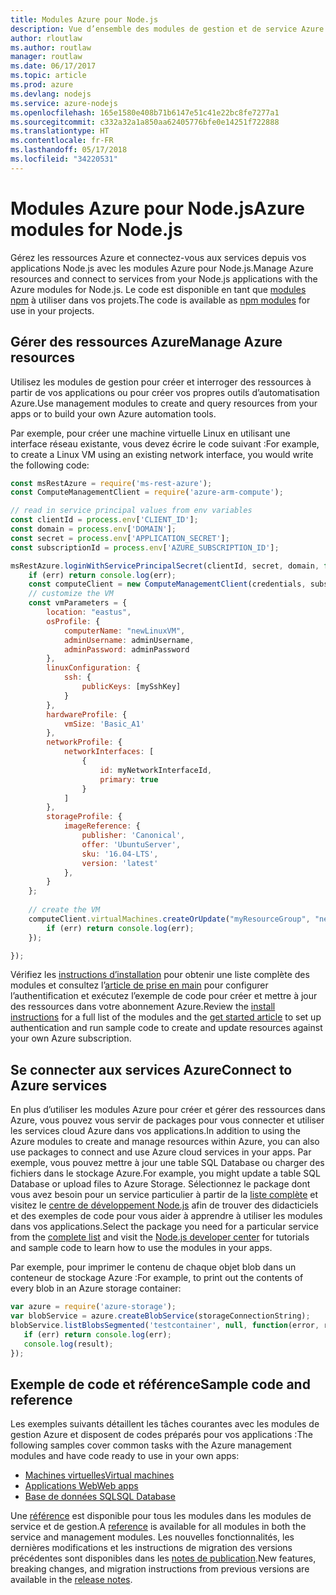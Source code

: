 ```yaml
---
title: Modules Azure pour Node.js
description: Vue d’ensemble des modules de gestion et de service Azure pour Node.js
author: rloutlaw
ms.author: routlaw
manager: routlaw
ms.date: 06/17/2017
ms.topic: article
ms.prod: azure
ms.devlang: nodejs
ms.service: azure-nodejs
ms.openlocfilehash: 165e1580e408b71b6147e51c41e22bc8fe7277a1
ms.sourcegitcommit: c332a32a1a850aa62405776bfe0e14251f722888
ms.translationtype: HT
ms.contentlocale: fr-FR
ms.lasthandoff: 05/17/2018
ms.locfileid: "34220531"
---
```

# <a name="azure-modules-for-nodejs"></a><span data-ttu-id="c9b98-103">Modules Azure pour Node.js</span><span class="sxs-lookup"><span data-stu-id="c9b98-103">Azure modules for Node.js</span></span>

<span data-ttu-id="c9b98-104">Gérez les ressources Azure et connectez-vous aux services depuis vos applications Node.js avec les modules Azure pour Node.js.</span><span class="sxs-lookup"><span data-stu-id="c9b98-104">Manage Azure resources and connect to services from your Node.js applications with the Azure modules for Node.js.</span></span> <span data-ttu-id="c9b98-105">Le code est disponible en tant que [modules npm](node-sdk-azure-install.md) à utiliser dans vos projets.</span><span class="sxs-lookup"><span data-stu-id="c9b98-105">The code is available as [npm modules](node-sdk-azure-install.md) for use in your projects.</span></span> 

## <a name="manage-azure-resources"></a><span data-ttu-id="c9b98-106">Gérer des ressources Azure</span><span class="sxs-lookup"><span data-stu-id="c9b98-106">Manage Azure resources</span></span>

<span data-ttu-id="c9b98-107">Utilisez les modules de gestion pour créer et interroger des ressources à partir de vos applications ou pour créer vos propres outils d’automatisation Azure.</span><span class="sxs-lookup"><span data-stu-id="c9b98-107">Use management modules to create and query resources from your apps or to build your own Azure automation tools.</span></span> 

<span data-ttu-id="c9b98-108">Par exemple, pour créer une machine virtuelle Linux en utilisant une interface réseau existante, vous devez écrire le code suivant :</span><span class="sxs-lookup"><span data-stu-id="c9b98-108">For example, to create a Linux VM using an existing network interface, you would write the following code:</span></span>

```javascript
const msRestAzure = require('ms-rest-azure');
const ComputeManagementClient = require('azure-arm-compute');

// read in service principal values from env variables
const clientId = process.env['CLIENT_ID'];
const domain = process.env['DOMAIN'];
const secret = process.env['APPLICATION_SECRET'];
const subscriptionId = process.env['AZURE_SUBSCRIPTION_ID'];

msRestAzure.loginWithServicePrincipalSecret(clientId, secret, domain, function (err, credentials, subscriptions) {
    if (err) return console.log(err);
    const computeClient = new ComputeManagementClient(credentials, subscriptionId);
    // customize the VM 
    const vmParameters = {
        location: "eastus",
        osProfile: {
            computerName: "newLinuxVM",
            adminUsername: adminUsername,
            adminPassword: adminPassword
        },
        linuxConfiguration: {
            ssh: {
                publicKeys: [mySshKey]
            }
        },
        hardwareProfile: {
            vmSize: 'Basic_A1'
        },
        networkProfile: {
            networkInterfaces: [
                {
                    id: myNetworkInterfaceId,
                    primary: true
                }
            ]
        },
        storageProfile: {
            imageReference: {
                publisher: 'Canonical',
                offer: 'UbuntuServer',
                sku: '16.04-LTS',
                version: 'latest'
            },
        }
    };
 
    // create the VM
    computeClient.virtualMachines.createOrUpdate("myResourceGroup", "newLinuxVM", vmParameters, function (err, data) {
        if (err) return console.log(err);
    });

});
```

<span data-ttu-id="c9b98-109">Vérifiez les [instructions d’installation](node-sdk-azure-install.md) pour obtenir une liste complète des modules et consultez l’[article de prise en main](node-sdk-azure-get-started.md) pour configurer l’authentification et exécutez l’exemple de code pour créer et mettre à jour des ressources dans votre abonnement Azure.</span><span class="sxs-lookup"><span data-stu-id="c9b98-109">Review the [install instructions](node-sdk-azure-install.md) for a full list of the modules and the [get started article](node-sdk-azure-get-started.md) to set up authentication and run sample code to create and update resources against your own Azure subscription.</span></span> 

## <a name="connect-to-azure-services"></a><span data-ttu-id="c9b98-110">Se connecter aux services Azure</span><span class="sxs-lookup"><span data-stu-id="c9b98-110">Connect to Azure services</span></span>

<span data-ttu-id="c9b98-111">En plus d’utiliser les modules Azure pour créer et gérer des ressources dans Azure, vous pouvez vous servir de packages pour vous connecter et utiliser les services cloud Azure dans vos applications.</span><span class="sxs-lookup"><span data-stu-id="c9b98-111">In addition to using the Azure modules to create and manage resources within Azure, you can also use packages to connect and use Azure cloud services in your apps.</span></span> <span data-ttu-id="c9b98-112">Par exemple, vous pouvez mettre à jour une table SQL Database ou charger des fichiers dans le stockage Azure.</span><span class="sxs-lookup"><span data-stu-id="c9b98-112">For example, you might update a table SQL Database or upload files to Azure Storage.</span></span> <span data-ttu-id="c9b98-113">Sélectionnez le package dont vous avez besoin pour un service particulier à partir de la [liste complète](node-sdk-azure-install.md) et visitez le [centre de développement Node.js](https://azure.microsoft.com/develop/nodejs/) afin de trouver des didacticiels et des exemples de code pour vous aider à apprendre à utiliser les modules dans vos applications.</span><span class="sxs-lookup"><span data-stu-id="c9b98-113">Select the package you need for a particular service from the [complete list](node-sdk-azure-install.md) and visit the [Node.js developer center](https://azure.microsoft.com/develop/nodejs/) for tutorials and sample code to learn how to use the modules in your apps.</span></span>

<span data-ttu-id="c9b98-114">Par exemple, pour imprimer le contenu de chaque objet blob dans un conteneur de stockage Azure :</span><span class="sxs-lookup"><span data-stu-id="c9b98-114">For example, to print out the contents of every blob in an Azure storage container:</span></span>

```javascript
var azure = require('azure-storage');
var blobService = azure.createBlobService(storageConnectionString);
blobService.listBlobsSegmented('testcontainer', null, function(error, result, response) {
   if (err) return console.log(err);
   console.log(result);
});
```

## <a name="sample-code-and-reference"></a><span data-ttu-id="c9b98-115">Exemple de code et référence</span><span class="sxs-lookup"><span data-stu-id="c9b98-115">Sample code and reference</span></span>

<span data-ttu-id="c9b98-116">Les exemples suivants détaillent les tâches courantes avec les modules de gestion Azure et disposent de codes préparés pour vos applications :</span><span class="sxs-lookup"><span data-stu-id="c9b98-116">The following samples cover common tasks with the Azure management modules and have code ready to use in your own apps:</span></span>

- [<span data-ttu-id="c9b98-117">Machines virtuelles</span><span class="sxs-lookup"><span data-stu-id="c9b98-117">Virtual machines</span></span>](node-samples-services-compute.md)
- [<span data-ttu-id="c9b98-118">Applications Web</span><span class="sxs-lookup"><span data-stu-id="c9b98-118">Web apps</span></span>](node-samples-services-web-and-mobile.md)
- [<span data-ttu-id="c9b98-119">Base de données SQL</span><span class="sxs-lookup"><span data-stu-id="c9b98-119">SQL Database</span></span>](node-samples-services-database.md)
   
<span data-ttu-id="c9b98-120">Une [référence](https://docs.microsoft.com/javascript/api) est disponible pour tous les modules dans les modules de service et de gestion.</span><span class="sxs-lookup"><span data-stu-id="c9b98-120">A [reference](https://docs.microsoft.com/javascript/api) is available for all modules in both the service and management modules.</span></span> <span data-ttu-id="c9b98-121">Les nouvelles fonctionnalités, les dernières modifications et les instructions de migration des versions précédentes sont disponibles dans les [notes de publication](https://github.com/Azure/azure-sdk-for-node/releases).</span><span class="sxs-lookup"><span data-stu-id="c9b98-121">New features, breaking changes, and migration instructions from previous versions are available in the [release notes](https://github.com/Azure/azure-sdk-for-node/releases).</span></span>